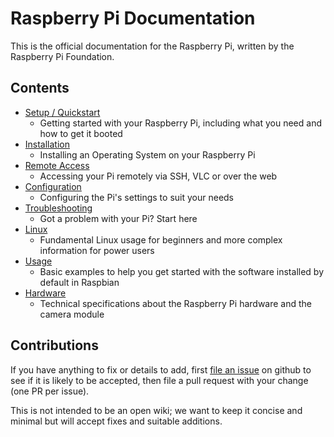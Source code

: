# Raspberry Pi Documentation

This is the official documentation for the Raspberry Pi, written by the Raspberry Pi Foundation.

## Contents

- [Setup / Quickstart](setup/README.md)
    - Getting started with your Raspberry Pi, including what you need and how to get it booted
- [Installation](installation/README.md)
    - Installing an Operating System on your Raspberry Pi
- [Remote Access](remote-access/README.md)
    - Accessing your Pi remotely via SSH, VLC or over the web
- [Configuration](configuration/README.md)
    - Configuring the Pi's settings to suit your needs
- [Troubleshooting](troubleshooting/README.md)
    - Got a problem with your Pi? Start here
- [Linux](linux/README.md)
    - Fundamental Linux usage for beginners and more complex information for power users
- [Usage](usage/README.md)
    - Basic examples to help you get started with the software installed by default in Raspbian
- [Hardware](hardware/README.md)
    - Technical specifications about the Raspberry Pi hardware and the camera module

## Contributions

If you have anything to fix or details to add, first [file an issue](http://github.com/raspberrypi/documentation/issues) on github to see if it is likely to be accepted, then file a pull request with your change (one PR per issue).

This is not intended to be an open wiki; we want to keep it concise and minimal but will accept fixes and suitable additions.
